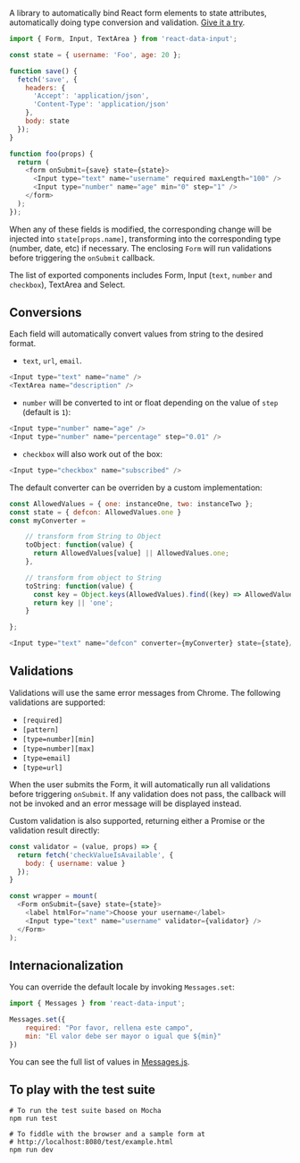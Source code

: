 A library to automatically bind React form elements to state attributes, automatically doing type conversion and validation. [Give it a try](https://icoloma.github.io/react-data-input/).

```JavaScript
import { Form, Input, TextArea } from 'react-data-input';

const state = { username: 'Foo', age: 20 };

function save() {
  fetch('save', {
    headers: {
      'Accept': 'application/json',
      'Content-Type': 'application/json'
    },
    body: state
  });
}

function foo(props) {
  return (
    <form onSubmit={save} state={state}>
      <Input type="text" name="username" required maxLength="100" />
      <Input type="number" name="age" min="0" step="1" />
    </form>
  );
});
```

When any of these fields is modified, the corresponding change will be injected into `state[props.name]`, transforming into the corresponding type (number, date, etc) if necessary. The enclosing `Form` will run validations before triggering the `onSubmit` callback.

The list of exported components includes Form, Input (`text`, `number` and `checkbox`), TextArea and Select.

## Conversions

Each field will automatically convert values from string to the desired format. 

* `text`, `url`, `email`. 
```JavaScript
<Input type="text" name="name" />
<TextArea name="description" />
```

* `number` will be converted to int or float depending on the value of `step` (default is `1`): 
```JavaScript
<Input type="number" name="age" />
<Input type="number" name="percentage" step="0.01" />
```

* `checkbox` will also work out of the box:
```JavaScript
<Input type="checkbox" name="subscribed" />
```

The default converter can be overriden by a custom implementation:

```JavaScript
const AllowedValues = { one: instanceOne, two: instanceTwo };
const state = { defcon: AllowedValues.one }
const myConverter =

    // transform from String to Object
    toObject: function(value) {
      return AllowedValues[value] || AllowedValues.one;
    },  

    // transform from object to String
    toString: function(value) {
      const key = Object.keys(AllowedValues).find((key) => AllowedValues[key] === value);
      return key || 'one';
    }

};

<Input type="text" name="defcon" converter={myConverter} state={state}/>
```

## Validations

Validations will use the same error messages from Chrome. The following validations are supported:

* `[required]`
* `[pattern]`
* `[type=number][min]`
* `[type=number][max]`
* `[type=email]`
* `[type=url]`

When the user submits the Form, it will automatically run all validations before triggering `onSubmit`. 
If any validation does not pass, the callback will not be invoked and an error message will be displayed instead.

Custom validation is also supported, returning either a Promise or the validation result directly:

```JavaScript
const validator = (value, props) => {
  return fetch('checkValueIsAvailable', {
    body: { username: value }
  });
}

const wrapper = mount(
  <Form onSubmit={save} state={state}>
    <label htmlFor="name">Choose your username</label>
    <Input type="text" name="username" validator={validator} />
  </Form>
);

```

## Internacionalization

You can override the default locale by invoking `Messages.set`:

```JavaScript
import { Messages } from 'react-data-input';

Messages.set({
    required: "Por favor, rellena este campo",
    min: "El valor debe ser mayor o igual que ${min}"
})
```

You can see the full list of values in [Messages.js](https://github.com/icoloma/react-data-input/blob/master/lib/Messages.js).

## To play with the test suite

```
# To run the test suite based on Mocha
npm run test

# To fiddle with the browser and a sample form at
# http://localhost:8080/test/example.html
npm run dev
```

